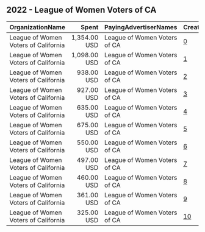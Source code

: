 ## 2022 - League of Women Voters of CA 
|OrganizationName|Spent|PayingAdvertiserNames|CreativeUrls|Impressions|Genders|AgeBrackets|CountryCodes|BillingAddresses|CandidateBallotInformation|
|:---|---:|:---|:---|---:|:---|:---|:---|:---|:---|
|League of Women Voters of California|1,354.00 USD|League of Women Voters of CA|[0](https://www.snap.com/political-ads/asset/7e45701b494875cdffa3558b8c7de2956e7600c21127490b0410342ba704b900?mediaType=mp4)|140,958||18-24|united states|US||
|League of Women Voters of California|1,098.00 USD|League of Women Voters of CA|[1](https://www.snap.com/political-ads/asset/d55a74098185794e0c87a5d1929da20dd7f2c853bb48d6386498634adc09c282?mediaType=mp4)|105,809||18-24|united states|US||
|League of Women Voters of California|938.00 USD|League of Women Voters of CA|[2](https://www.snap.com/political-ads/asset/489c0e85f35b96d91208e3f8509f51e09e9968e919a7e08cbf3b44657d348482?mediaType=mp4)|86,634||18-24|united states|US||
|League of Women Voters of California|927.00 USD|League of Women Voters of CA|[3](https://www.snap.com/political-ads/asset/441642ccba1595bfedc00e0322ad2b124def3feb32ffd41580b5b688b3e14b7d?mediaType=mp4)|86,041||18-24|united states|US||
|League of Women Voters of California|635.00 USD|League of Women Voters of CA|[4](https://www.snap.com/political-ads/asset/752604f80edc88a3fc97fa2a4ef9eea4919ada3686dd6b542a35aaed79f0f67c?mediaType=mp4)|64,327||18-24|united states|US||
|League of Women Voters of California|675.00 USD|League of Women Voters of CA|[5](https://www.snap.com/political-ads/asset/084fd2d5f28b4a2fa657500bb89f42df5f619de315dfa6c744925d4222b403fa?mediaType=mp4)|60,845||18-24|united states|US||
|League of Women Voters of California|550.00 USD|League of Women Voters of CA|[6](https://www.snap.com/political-ads/asset/402b52ac2c0fedc857ad1e262875ca0c3ca71ea8fa6546057c4e3acb0ee25698?mediaType=mp4)|53,645||18-24|united states|US||
|League of Women Voters of California|497.00 USD|League of Women Voters of CA|[7](https://www.snap.com/political-ads/asset/188c9eb04ac3674aa3e25b956f351077d00392ef24091748f11e0f57eb2f5c48?mediaType=mp4)|51,475||18-24|united states|US||
|League of Women Voters of California|460.00 USD|League of Women Voters of CA|[8](https://www.snap.com/political-ads/asset/79cc7fd566b826981a5df34158f70308725bc2965de115322656147b5b01e4b5?mediaType=mp4)|40,691||18-24|united states|US||
|League of Women Voters of California|361.00 USD|League of Women Voters of CA|[9](https://www.snap.com/political-ads/asset/41a704ec87a2cf14eec2bd89f908439638005aca95e0780b36281b7810bb7008?mediaType=mp4)|33,055||18-24|united states|US||
|League of Women Voters of California|325.00 USD|League of Women Voters of CA|[10](https://www.snap.com/political-ads/asset/41a704ec87a2cf14eec2bd89f908439638005aca95e0780b36281b7810bb7008?mediaType=mp4)|28,652||18-24|united states|US||
